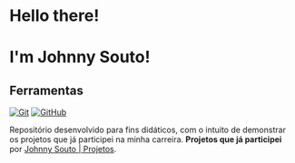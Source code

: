 # Hello there!
#  I'm Johnny Souto!

## Ferramentas
[![Git](https://img.shields.io/badge/Git-000?style=for-the-badge&logo=git&logoColor=E94D5F)](https://git-scm.com/doc) 
[![GitHub](https://img.shields.io/badge/GitHub-000?style=for-the-badge&logo=github&logoColor=30A3DC)](https://docs.github.com/)

Repositório desenvolvido para fins didáticos, com o intuito de demonstrar os projetos que já participei na minha carreira.
**Projetos que já participei** por [Johnny Souto | Projetos](https://github.com/johnnysoutodev/dio-lab-open-source/blob/feat/community/johnnysoutodev/community/johnnysoutodev.md).